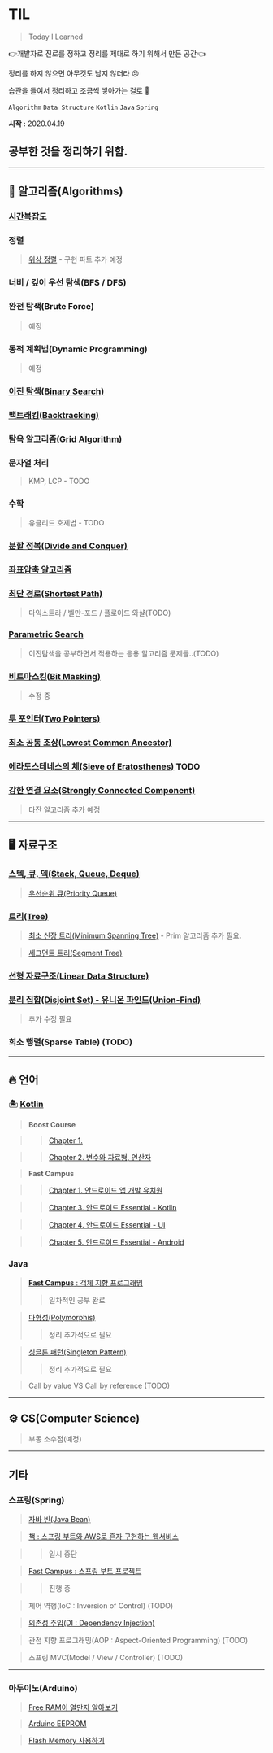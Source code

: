 # TIL

> Today I Learned

👉개발자로 진로를 정하고 정리를 제대로 하기 위해서 만든 공간👈

정리를 하지 않으면 아무것도 남지 않더라 😢

습관을 들여서 정리하고 조금씩 쌓아가는 걸로 👏

`Algorithm` `Data Structure`  `Kotlin` `Java` `Spring`

**시작 :** 2020.04.19  
## 공부한 것을 정리하기 위함. 

--- 
## 🌈 알고리즘(Algorithms)

### [시간복잡도](https://github.com/Rurril/Today-I-Learned/blob/master/Algorithm/%EC%95%8C%EA%B3%A0%EB%A6%AC%EC%A6%98%EC%9D%98%20%EC%8B%9C%EA%B0%84%20%EB%B3%B5%EC%9E%A1%EB%8F%84%20%EB%B6%84%EC%84%9D.md)
### 정렬
> [위상 정렬](https://github.com/Rurril/TIL/blob/master/Algorithm/TopologicalSort.md) - 구현 파트 추가 예정 
### 너비 / 깊이 우선 탐색(BFS / DFS)
### 완전 탐색(Brute Force)
> 예정
### 동적 계획법(Dynamic Programming)
> 예정
### [이진 탐색(Binary Search)](https://github.com/Rurril/Today-I-Learned/blob/master/Algorithm/%EC%9D%B4%EC%A7%84%ED%83%90%EC%83%89.md)
### [백트래킹(Backtracking)](https://github.com/Rurril/Today-I-Learned/blob/master/Algorithm/Backtracking.md)
### [탐욕 알고리즘(Grid Algorithm)](https://github.com/Rurril/Today-I-Learned/blob/master/Algorithm/%EA%B7%B8%EB%A6%AC%EB%93%9C%20%EC%95%8C%EA%B3%A0%EB%A6%AC%EC%A6%98.md)
### 문자열 처리
> KMP, LCP - TODO
### 수학
> 유클리드 호제법 - TODO
### [분할 정복(Divide and Conquer)](https://github.com/Rurril/Today-I-Learned/blob/master/Algorithm/%EB%B6%84%ED%95%A0%EC%A0%95%EB%B3%B5.md)
### [좌표압축 알고리즘](https://github.com/Rurril/Today-I-Learned/blob/master/Algorithm/%EC%A2%8C%ED%91%9C%EC%95%95%EC%B6%95%EC%95%8C%EA%B3%A0%EB%A6%AC%EC%A6%98.md)
### [최단 경로(Shortest Path)](https://github.com/Rurril/Today-I-Learned/blob/master/Algorithm/%EC%B5%9C%EB%8B%A8%EA%B2%BD%EB%A1%9C%EC%95%8C%EA%B3%A0%EB%A6%AC%EC%A6%98.md)
> 다익스트라 / 벨만-포드 / 플로이드 와샬(TODO)
### [Parametric Search]()
> 이진탐색을 공부하면서 적용하는 응용 알고리즘 문제들..(TODO)
### [비트마스킹(Bit Masking)](https://github.com/Rurril/Today-I-Learned/blob/master/Algorithm/%EB%B9%84%ED%8A%B8%EB%A7%88%EC%8A%A4%ED%82%B9.md)
> 수정 중
### [투 포인터(Two Pointers)](https://github.com/Rurril/Today-I-Learned/blob/master/Algorithm/TwoPoinrters.md)

### [최소 공통 조상(Lowest Common Ancestor)](https://github.com/Rurril/Today-I-Learned/blob/master/Algorithm/LCA.md)

### [에라토스테네스의 체(Sieve of Eratosthenes)](https://github.com/Rurril/Today-I-Learned/blob/master/Algorithm/Eratosthenes.md) TODO

### [강한 연결 요소(Strongly Connected Component)](https://github.com/Rurril/Today-I-Learned/blob/master/Algorithm/SCC.md)
> 타잔 알고리즘 추가 예정

---

## 🖥 자료구조

### [스텍, 큐, 덱(Stack, Queue, Deque)](https://github.com/Rurril/Today-I-Learned/blob/master/Data_Structure/StackQueueDeque.md)
> [우선순위 큐(Priority Queue)](https://github.com/Rurril/Today-I-Learned/blob/master/Data_Structure/PriorityQueue.md)
### [트리(Tree)](https://github.com/Rurril/Today-I-Learned/blob/master/Data_Structure/Tree.md)
> [최소 신장 트리(Minimum Spanning Tree)](https://github.com/Rurril/Today-I-Learned/blob/master/Data_Structure/MinimumSpanningTree.md) - Prim 알고리즘 추가 필요. 

> [세그먼트 트리(Segment Tree)](https://github.com/Rurril/Today-I-Learned/blob/master/Data_Structure/SegmentTree.md)

### [선형 자료구조(Linear Data Structure)](https://github.com/Rurril/Today-I-Learned/blob/master/Data_Structure/선형자료구조.md)

### [분리 집합(Disjoint Set) - 유니온 파인드(Union-Find)](https://github.com/Rurril/Today-I-Learned/blob/master/Data_Structure/Disjoint_Set.md)
> 추가 수정 필요

### 희소 행렬(Sparse Table) (TODO)


---

## 🔥 언어

### 🏝 [Kotlin](https://github.com/Rurril/Today-I-Learned/blob/master/Language/Kotlin/README.md)

> **Boost Course**

>> [Chapter 1.](https://github.com/Rurril/Today-I-Learned/blob/master/Language/Kotlin/Study/BoostCourse/chapter1.md)

>> [Chapter 2. 변수와 자료형, 연산자](https://github.com/Rurril/Today-I-Learned/blob/master/Language/Kotlin/Study/BoostCourse/chapter2.md)

> **Fast Campus**

>> [Chapter 1. 안드로이드 앱 개발 유치원](https://github.com/Rurril/Today-I-Learned/blob/master/Language/Kotlin/Study/FastCampus/Chapter1.md)

>> [Chapter 3. 안드로이드 Essential - Kotlin](https://github.com/Rurril/Today-I-Learned/blob/master/Language/Kotlin/Study/FastCampus/Chapter3.md)

>> [Chapter 4. 안드로이드 Essential - UI](https://github.com/Rurril/Today-I-Learned/blob/master/Language/Kotlin/Study/FastCampus/Chapter4.md)

>> [Chapter 5. 안드로이드 Essential - Android](https://github.com/Rurril/Today-I-Learned/blob/master/Language/Kotlin/Study/FastCampus/Chapter5.md)

### Java

> [**Fast Campus** : 객체 지향 프로그래밍](https://github.com/Rurril/Today-I-Learned/blob/master/Language/Java/OOP.md)
>> 일차적인 공부 완료

> [다형성(Polymorphis)](https://github.com/Rurril/Today-I-Learned/blob/master/Language/Java/Polymorphis.md)
>> 정리 추가적으로 필요

> [싱글톤 패턴(Singleton Pattern)](https://github.com/Rurril/Today-I-Learned/blob/master/Language/Java/SingletonPattern.md)
>> 정리 추가적으로 필요

> Call by value VS Call by reference (TODO)
---

## ⚙️ CS(Computer Science)

> 부동 소수점(예정)

---


## 기타

### 스프링(Spring)

> [자바 빈(Java Bean)](https://github.com/Rurril/Today-I-Learned/blob/master/Other/Spring/JavaBean.md)

> [책 : 스프링 부트와 AWS로 혼자 구현하는 웹서비스](https://github.com/Rurril/Today-I-Learned/blob/master/Other/Spring/SpringBootsAndAWS.md)

>> 일시 중단

> [Fast Campus : 스프링 부트 프로젝트](https://github.com/Rurril/Today-I-Learned/blob/master/Other/Spring/SpringBootsProjects.md)

>> 진행 중


> 제어 역행(IoC : Inversion of Control) (TODO)

> [의존성 주입(DI : Dependency Injection)](https://github.com/Rurril/Today-I-Learned/blob/master/Other/Spring/DI.md)

> 관점 지향 프로그래밍(AOP : Aspect-Oriented Programming) (TODO)

> 스프링 MVC(Model / View / Controller) (TODO)

---

### 아두이노(Arduino)

> [Free RAM이 얼만지 알아보기](https://github.com/Rurril/Today-I-Learned/blob/master/Other/Arduino/MemoryFree.md)

> [Arduino EEPROM](https://github.com/Rurril/Today-I-Learned/blob/master/Other/Arduino/EEPROM.md)

> [Flash Memory 사용하기](https://github.com/Rurril/Today-I-Learned/blob/master/Other/Arduino/UseFlashMemory.md)